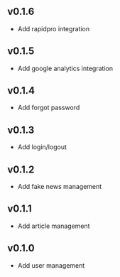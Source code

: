 v0.1.6
----------
* Add rapidpro integration

v0.1.5
----------
* Add google analytics integration

v0.1.4
----------
* Add forgot password

v0.1.3
----------
* Add login/logout

v0.1.2
----------
* Add fake news management

v0.1.1
----------
* Add article management

v0.1.0
----------
* Add user management
